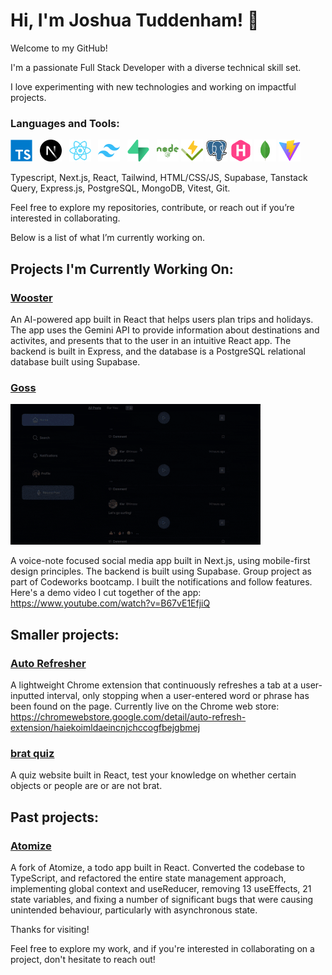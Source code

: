 # Hi, I'm Joshua Tuddenham! 👋

Welcome to my GitHub!

I'm a passionate Full Stack Developer with a diverse technical skill set.

I love experimenting with new technologies and working on impactful projects.

<h3 align="left">Languages and Tools:</h3>
<div>
  <img src="https://github.com/joshuaisaact/joshuaisaact/blob/main/icons/typescript-original.svg" height="35" alt="TypeScript logo" title="TypeScript"/>&nbsp;&nbsp;
  <img src="https://github.com/joshuaisaact/joshuaisaact/blob/main/icons/nextjs-original.svg" height="35" alt="Next.js logo" title="Next.js"/>&nbsp;&nbsp;
  <img src="https://github.com/joshuaisaact/joshuaisaact/blob/main/icons/react-original.svg" height="35" alt="React logo" title="React"/>&nbsp;&nbsp;
  <img src="https://github.com/joshuaisaact/joshuaisaact/blob/main/icons/tailwindcss-original.svg" height="35" alt="Tailwind CSS logo" title="Tailwind CSS"/>&nbsp;&nbsp;
  <img src="https://github.com/joshuaisaact/joshuaisaact/blob/main/icons/supabase-original.svg" height="35" alt="Supabase logo" title="Supabase"/>&nbsp;&nbsp;
  <img src="https://github.com/joshuaisaact/joshuaisaact/blob/main/icons/nodejs-plain-wordmark.svg" height="35" alt="Node.js logo" title="Node.js"/>
  <img src="https://github.com/joshuaisaact/joshuaisaact/blob/main/icons/vitest-original.svg" height="35" alt="Vitest logo" title="Vitest"/>
   <img src="https://github.com/joshuaisaact/joshuaisaact/blob/main/icons/postgresql-original.svg" height="35" alt="PostgreSQL logo" title="PostgreSQL"/>
   <img src="https://github.com/joshuaisaact/joshuaisaact/blob/main/icons/hugo-plain.svg" height="35" alt="Hugo logo" title="Hugo"/>
   <img src="https://github.com/joshuaisaact/joshuaisaact/blob/main/icons/mongodb-original.svg" height="35" alt="MongoDB logo" title="MongoDB"/>
   <img src="https://github.com/joshuaisaact/joshuaisaact/blob/main/icons/vitejs-original.svg" height="35" alt="Vite logo" title="Vite"/>
</div>

Typescript, Next.js, React, Tailwind, HTML/CSS/JS, Supabase, Tanstack Query, Express.js, PostgreSQL, MongoDB, Vitest, Git.


Feel free to explore my repositories, contribute, or reach out if you’re interested in collaborating.

Below is a list of what I’m currently working on.

## Projects I'm Currently Working On:

### [Wooster](https://github.com/joshuaisaact/Wooster)



An AI-powered app built in React that helps users plan trips and holidays. The app uses the Gemini API to provide information about destinations and activites, and presents that to the user in an intuitive React app. The backend is built in Express, and the database is a PostgreSQL relational database built using Supabase.

### [Goss](https://github.com/joshuaisaact/Goss)

 <img src="https://github.com/joshuaisaact/joshuaisaact/blob/main/animations/goss400.gif" alt="Goss video" title="Goss"/>

A voice-note focused social media app built in Next.js, using mobile-first design principles. The backend is built using Supabase. Group project as part of Codeworks bootcamp. I built the notifications and follow features. Here's a demo video I cut together of the app: https://www.youtube.com/watch?v=B67vE1EfjiQ

## Smaller projects:

### [Auto Refresher](https://github.com/joshuaisaact/Auto-refresher)
A lightweight Chrome extension that continuously refreshes a tab at a user-inputted interval, only stopping when a user-entered word or phrase has been found on the page. Currently live on the Chrome web store:
https://chromewebstore.google.com/detail/auto-refresh-extension/haiekoimldaeincnjchccogfbejgbmej

### [brat quiz](https://github.com/joshuaisaact/brat-quiz)
A quiz website built in React, test your knowledge on whether certain objects or people are or are not brat.

## Past projects:

### [Atomize](https://github.com/joshuaisaact/Atomize-refactor)

A fork of Atomize, a todo app built in React. Converted the codebase to TypeScript, and refactored the entire state management approach, implementing global context and useReducer, removing 13 useEffects, 21 state variables, and fixing a number of significant bugs that were causing unintended behaviour, particularly with asynchronous state.


Thanks for visiting!

Feel free to explore my work, and if you're interested in collaborating on a project, don't hesitate to reach out!

